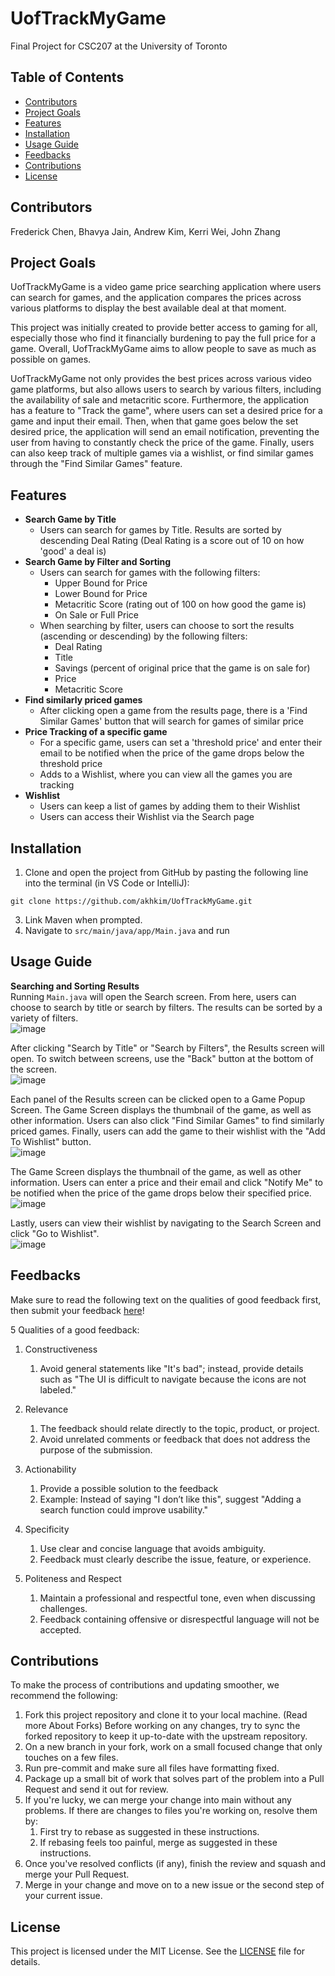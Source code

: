 # UofTrackMyGame
Final Project for CSC207 at the University of Toronto

## Table of Contents

- [Contributors](#contributors)
- [Project Goals](#project-goals)
- [Features](#features)
- [Installation](#installation)
- [Usage Guide](#usage-guide)
- [Feedbacks](#feedbacks)
- [Contributions](#contributions)
- [License](#license)


## Contributors
Frederick Chen, Bhavya Jain, Andrew Kim, Kerri Wei, John Zhang


## Project Goals
UofTrackMyGame is a video game price searching application where users can search for games, and the application 
compares the prices across various platforms to display the best available deal at that moment.

This project was initially created to provide better access to gaming for all, especially those who find it financially
burdening to pay the full price for a game. Overall, UofTrackMyGame aims to allow people to 
save as much as possible on games. 

UofTrackMyGame not only provides the best prices across various video game platforms, but also allows users to search by
various filters, including the availability of sale and metacritic score. Furthermore, the application has a feature to 
"Track the game", where users can set a desired price for a game and input their email. Then, when that game goes below 
the set desired price, the application will send an email notification, preventing the user from having to constantly 
check the price of the game. Finally, users can also keep track of multiple games via a wishlist, or find similar games 
through the "Find Similar Games" feature.

## Features
- <b>Search Game by Title</b> 
  - Users can search for games by Title. Results are sorted by descending Deal Rating (Deal Rating is a score out of 10
  on how 'good' a deal is) 
- <b>Search Game by Filter and Sorting </b>
  - Users can search for games with the following filters:
    - Upper Bound for Price
    - Lower Bound for Price
    - Metacritic Score (rating out of 100 on how good the game is)
    - On Sale or Full Price
  - When searching by filter, users can choose to sort the results (ascending or descending) by the following filters:
    - Deal Rating 
    - Title 
    - Savings (percent of original price that the game is on sale for)
    - Price
    - Metacritic Score
- <b>Find similarly priced games</b>
  - After clicking open a game from the results page, there is a 'Find Similar Games' button that will search for 
    games of similar price 
- <b>Price Tracking of a specific game</b>
  - For a specific game, users can set a 'threshold price' and enter their email to be notified when the price of the 
    game drops below the threshold price
  - Adds to a Wishlist, where you can view all the games you are tracking
- <b>Wishlist</b>
  - Users can keep a list of games by adding them to their Wishlist
  - Users can access their Wishlist via the Search page

## Installation
1. Clone and open the project from GitHub by pasting the following line into the terminal (in VS Code or IntelliJ):
```text
git clone https://github.com/akhkim/UofTrackMyGame.git
```
3. Link Maven when prompted.
4. Navigate to ```src/main/java/app/Main.java``` and run

## Usage Guide
<b>Searching and Sorting Results</b>  
Running ```Main.java``` will open the Search screen. From here, users can choose to search by title or search by
filters. The results can be sorted by a variety of filters.  
![image](https://github.com/user-attachments/assets/e7fce931-a23d-41e8-8641-648f3b16f443)  

After clicking "Search by Title" or "Search by Filters", the Results screen will open. To switch between screens,
use the "Back" button at the bottom of the screen.  
![image](https://github.com/user-attachments/assets/d0989797-14f5-4891-acfc-3adea27ca7ae)  

Each panel of the Results screen can be clicked open to a Game Popup Screen.  The Game Screen displays the
thumbnail of the game, as well as other information. Users can also click "Find Similar Games" to find similarly
priced games. Finally, users can add the game to their wishlist with the "Add To Wishlist" button.  
![image](https://github.com/user-attachments/assets/b0db4559-a46c-49f0-9b4e-119ddfe84b37)  

The Game Screen displays the thumbnail of the game, as well as other information. Users can enter a price and their
email and click "Notify Me" to be notified when the price of the game drops below their specified price.
![image](https://github.com/user-attachments/assets/63c362eb-81da-4d94-b45d-4550c39da3ff)  

Lastly, users can view their wishlist by navigating to the Search Screen and click "Go to Wishlist".  
![image](https://github.com/user-attachments/assets/b90a0559-e74d-4368-8f86-ee6979e0a415)  



## Feedbacks
Make sure to read the following text on the qualities of good feedback first, then submit your feedback [here](https://forms.gle/hCCgtfJsUAzHo5sq5)!

5 Qualities of a good feedback:

1. Constructiveness
    1. Avoid general statements like "It's bad"; instead, provide details such as "The UI is difficult to navigate because the icons are not labeled."

2. Relevance
    1. The feedback should relate directly to the topic, product, or project.
    2. Avoid unrelated comments or feedback that does not address the purpose of the submission.

3. Actionability
    1. Provide a possible solution to the feedback
    2. Example: Instead of saying "I don’t like this", suggest "Adding a search function could improve usability."

4. Specificity
    1. Use clear and concise language that avoids ambiguity.
    2. Feedback must clearly describe the issue, feature, or experience.

5. Politeness and Respect
    1. Maintain a professional and respectful tone, even when discussing challenges.
    2. Feedback containing offensive or disrespectful language will not be accepted.

## Contributions
To make the process of contributions and updating smoother, we recommend the following:

1. Fork this project repository and clone it to your local machine. (Read more About Forks)
Before working on any changes, try to sync the forked repository to keep it up-to-date with the upstream repository.
2. On a new branch in your fork, work on a small focused change that only touches on a few files.
3. Run pre-commit and make sure all files have formatting fixed.
4. Package up a small bit of work that solves part of the problem into a Pull Request and send it out for review.
5. If you're lucky, we can merge your change into main without any problems. If there are changes to files you're working on, resolve them by:
    1. First try to rebase as suggested in these instructions.
    2. If rebasing feels too painful, merge as suggested in these instructions.
8. Once you've resolved conflicts (if any), finish the review and squash and merge your Pull Request.
9. Merge in your change and move on to a new issue or the second step of your current issue.

## License
This project is licensed under the MIT License. See the [LICENSE](./LICENSE) file for details.
